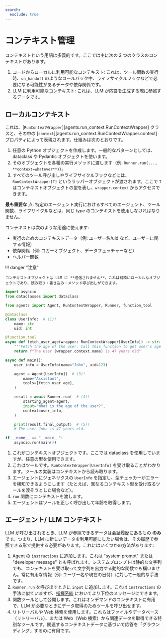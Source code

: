 ```yaml
---
search:
  exclude: true
---
```

# コンテキスト管理

コンテキストという用語は多義的です。ここでは主に次の 2 つのクラスのコンテキストがあります。

1. コードからローカルに利用可能なコンテキスト: これは、ツール関数の実行時、`on_handoff` のようなコールバック中、ライフサイクルフックなどで必要になる可能性があるデータや依存関係です。
2. LLM に利用可能なコンテキスト: これは、LLM が応答を生成する際に参照するデータです。

## ローカルコンテキスト

これは、[`RunContextWrapper`][agents.run_context.RunContextWrapper] クラスと、その中の [`context`][agents.run_context.RunContextWrapper.context] プロパティによって表現されます。仕組みは次のとおりです。

1. 任意の Python オブジェクトを作成します。一般的なパターンとしては、dataclass や Pydantic オブジェクトを使います。
2. そのオブジェクトを各種の実行メソッドに渡します（例: `Runner.run(..., **context=whatever**)`）。
3. すべてのツール呼び出しやライフサイクルフックなどには、`RunContextWrapper[T]` というラッパーオブジェクトが渡されます。ここで `T` はコンテキストオブジェクトの型を表し、`wrapper.context` からアクセスできます。

 **最も重要な** 点: 特定のエージェント実行におけるすべてのエージェント、ツール関数、ライフサイクルなどは、同じ _type_ のコンテキストを使用しなければなりません。

コンテキストは次のような用途に使えます:

-   実行のためのコンテキストデータ（例: ユーザー名/uid など、ユーザーに関する情報）
-   依存関係（例: ロガーオブジェクト、データフェッチャーなど）
-   ヘルパー関数

!!! danger "注意"

    コンテキストオブジェクトは LLM に **送信されません**。これは純粋にローカルなオブジェクトであり、読み取り・書き込み・メソッド呼び出しができます。

```python
import asyncio
from dataclasses import dataclass

from agents import Agent, RunContextWrapper, Runner, function_tool

@dataclass
class UserInfo:  # (1)!
    name: str
    uid: int

@function_tool
async def fetch_user_age(wrapper: RunContextWrapper[UserInfo]) -> str:  # (2)!
    """Fetch the age of the user. Call this function to get user's age information."""
    return f"The user {wrapper.context.name} is 47 years old"

async def main():
    user_info = UserInfo(name="John", uid=123)

    agent = Agent[UserInfo](  # (3)!
        name="Assistant",
        tools=[fetch_user_age],
    )

    result = await Runner.run(  # (4)!
        starting_agent=agent,
        input="What is the age of the user?",
        context=user_info,
    )

    print(result.final_output)  # (5)!
    # The user John is 47 years old.

if __name__ == "__main__":
    asyncio.run(main())
```

1. これがコンテキストオブジェクトです。ここでは dataclass を使用していますが、任意の型を使用できます。
2. これはツールです。`RunContextWrapper[UserInfo]` を受け取ることがわかります。ツールの実装はコンテキストから読み取ります。
3. エージェントにジェネリクスの `UserInfo` を指定し、型チェッカーがエラーを検知できるようにします（たとえば、異なるコンテキスト型を受け取るツールを渡そうとした場合など）。
4. `run` 関数にコンテキストを渡します。
5. エージェントはツールを正しく呼び出して年齢を取得します。

## エージェント/ LLM コンテキスト

LLM が呼び出されるとき、LLM が参照できるデータは会話履歴にあるもの **のみ** です。つまり、LLM に新しいデータを利用可能にしたい場合は、その履歴で参照できる形で提供する必要があります。これにはいくつかの方法があります:

1. Agent の `instructions` に追加します。これは "system prompt" または "developer message" とも呼ばれます。システムプロンプトは静的な文字列でも、コンテキストを受け取って文字列を出力する動的な関数でも構いません。常に有用な情報（例: ユーザー名や現在の日付）に対して一般的な手法です。
2. `Runner.run` を呼び出すときに `input` に追加します。これは `instructions` の手法に似ていますが、[指揮系統](https://cdn.openai.com/spec/model-spec-2024-05-08.html#follow-the-chain-of-command) においてより下位のメッセージにできます。
3. 関数ツールとして公開します。これはオンデマンドのコンテキストに有用で、LLM が必要なときにデータ取得のためツールを呼び出せます。
4. リトリーバルや Web 検索を使用します。これらはファイルやデータベース（リトリーバル）、または Web（Web 検索）から関連データを取得できる特別なツールです。関連するコンテキストデータに基づいて応答を「グラウンディング」するのに有用です。